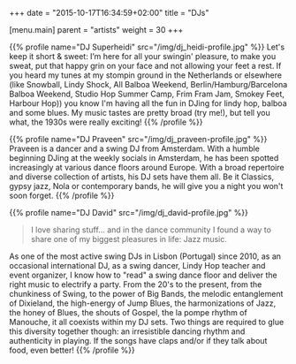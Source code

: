 +++
date = "2015-10-17T16:34:59+02:00"
title = "DJs"

[menu.main]
parent = "artists"
weight = 30
+++

{{% profile name="DJ Superheidi" src="/img/dj_heidi-profile.jpg" %}}
Let's keep it short & sweet: I’m here for all your swingin' pleasure, to
make you sweat, put that happy grin on your face and not allowing your
feet a rest. If you heard my tunes at my stompin ground in the Netherlands
or elsewhere (like Snowball, Lindy Shock, All Balboa Weekend,
Berlin/Hamburg/Barcelona Balboa Weekend, Studio Hop Summer Camp,
Frim Fram Jam, Smokey Feet, Harbour Hop)) you know I'm having all the fun
in DJing for lindy hop, balboa and some blues. My music tastes are pretty
broad (try me!), but tell you what, the 1930s were really exciting!
{{% /profile %}}

{{% profile name="DJ Praveen" src="/img/dj_praveen-profile.jpg" %}}
Praveen is a dancer and a swing DJ from Amsterdam. With a humble beginning
DJing at the weekly socials in Amsterdam, he has been spotted increasingly
at various dance floors around Europe. With a broad repertoire and diverse
collection of artists, his DJ sets have them all. Be it Classics, gypsy jazz,
Nola or contemporary bands, he will give you a night you won't soon forget.
{{% /profile %}}

{{% profile name="DJ David" src="/img/dj_david-profile.jpg" %}}
> I love sharing stuff... and in the dance community I found a way to share
> one of my biggest pleasures in life: Jazz music.

As one of the most active swing DJs in Lisbon (Portugal) since 2010, as an
occasional international
DJ, as a swing dancer, Lindy Hop teacher and event organizer, I know how to
"read" a swing dance floor and deliver the right music to electrify a party.
From the 20's to the present, from the chunkiness of Swing, to the power of
Big Bands, the melodic entanglement of Dixieland, the high-energy of Jump
Blues, the harmonizations of Jazz, the honey of Blues, the shouts of Gospel,
the la pompe rhythm of Manouche, it all coexists within my DJ sets. Two things
are required to glue this diversity together though: an irresistible dancing
rhythm and authenticity in playing. If the songs have claps and/or if
they talk about food, even better!
{{% /profile %}}
